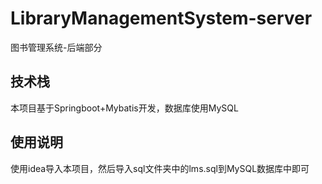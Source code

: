 # LibraryManagementSystem-server
 图书管理系统-后端部分
 
 ## 技术栈
 本项目基于Springboot+Mybatis开发，数据库使用MySQL
 
 ## 使用说明
 使用idea导入本项目，然后导入sql文件夹中的lms.sql到MySQL数据库中即可
